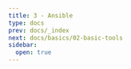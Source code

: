 ```yaml
---
title: 3 - Ansible
type: docs
prev: docs/_index
next: docs/basics/02-basic-tools
sidebar:
  open: true
---
```


